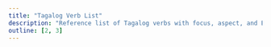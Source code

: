 ```yaml
---
title: "Tagalog Verb List"
description: "Reference list of Tagalog verbs with focus, aspect, and English meanings."
outline: [2, 3]
---
```

